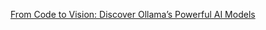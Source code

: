 [From Code to Vision: Discover Ollama’s Powerful AI Models](https://solondais.fr/2024/09/21/news330215/from-code-to-vision-discover-ollamas-powerful-ai-models/)

